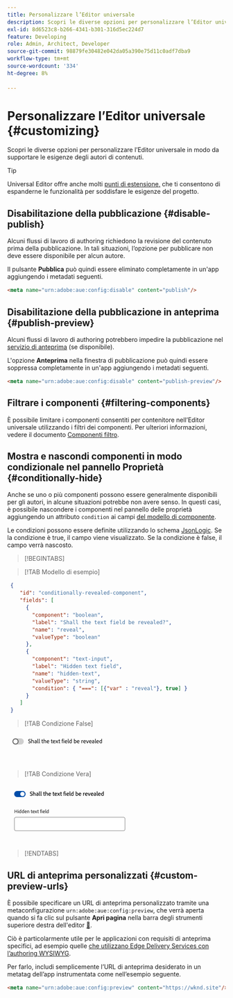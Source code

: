 ```yaml
---
title: Personalizzare l’Editor universale
description: Scopri le diverse opzioni per personalizzare l’Editor universale in modo da supportare le esigenze degli autori di contenuti.
exl-id: 8d6523c8-b266-4341-b301-316d5ec224d7
feature: Developing
role: Admin, Architect, Developer
source-git-commit: 98879fe30482e042da05a390e75d11c0adf7dba9
workflow-type: tm+mt
source-wordcount: '334'
ht-degree: 8%

---
```



# Personalizzare l’Editor universale {#customizing}

Scopri le diverse opzioni per personalizzare l’Editor universale in modo da supportare le esigenze degli autori di contenuti.

>[!TIP]
>
>Universal Editor offre anche molti [punti di estensione,](/help/implementing/universal-editor/extending.md) che ti consentono di espanderne le funzionalità per soddisfare le esigenze del progetto.

## Disabilitazione della pubblicazione {#disable-publish}

Alcuni flussi di lavoro di authoring richiedono la revisione del contenuto prima della pubblicazione. In tali situazioni, l’opzione per pubblicare non deve essere disponibile per alcun autore.

Il pulsante **Pubblica** può quindi essere eliminato completamente in un&#39;app aggiungendo i metadati seguenti.

```html
<meta name="urn:adobe:aue:config:disable" content="publish"/>
```

## Disabilitazione della pubblicazione in anteprima {#publish-preview}

Alcuni flussi di lavoro di authoring potrebbero impedire la pubblicazione nel [servizio di anteprima](/help/sites-cloud/authoring/sites-console/previewing-content.md) (se disponibile).

L&#39;opzione **Anteprima** nella finestra di pubblicazione può quindi essere soppressa completamente in un&#39;app aggiungendo i metadati seguenti.

```html
<meta name="urn:adobe:aue:config:disable" content="publish-preview"/>
```

## Filtrare i componenti {#filtering-components}

È possibile limitare i componenti consentiti per contenitore nell’Editor universale utilizzando i filtri dei componenti. Per ulteriori informazioni, vedere il documento [Componenti filtro](/help/implementing/universal-editor/filtering.md).

## Mostra e nascondi componenti in modo condizionale nel pannello Proprietà {#conditionally-hide}

Anche se uno o più componenti possono essere generalmente disponibili per gli autori, in alcune situazioni potrebbe non avere senso. In questi casi, è possibile nascondere i componenti nel pannello delle proprietà aggiungendo un attributo `condition` ai campi [ del modello di componente](/help/implementing/universal-editor/field-types.md#fields).

Le condizioni possono essere definite utilizzando lo schema [JsonLogic](https://jsonlogic.com/). Se la condizione è true, il campo viene visualizzato. Se la condizione è false, il campo verrà nascosto.

>[!BEGINTABS]

>[!TAB Modello di esempio]

```json
 {
    "id": "conditionally-revealed-component",
    "fields": [
      {
        "component": "boolean",
        "label": "Shall the text field be revealed?",
        "name": "reveal",
        "valueType": "boolean"
      },
      {
        "component": "text-input",
        "label": "Hidden text field",
        "name": "hidden-text",
        "valueType": "string",
        "condition": { "===": [{"var" : "reveal"}, true] }
      }
    ]
 }
```

>[!TAB Condizione False]

![Campo di testo nascosto](assets/hidden.png)

>[!TAB Condizione Vera]

![Campo di testo visualizzato](assets/shown.png)

>[!ENDTABS]

## URL di anteprima personalizzati {#custom-preview-urls}

È possibile specificare un URL di anteprima personalizzato tramite una metaconfigurazione `urn:adobe:aue:config:preview`, che verrà aperta quando si fa clic sul pulsante **Apri pagina** nella barra degli strumenti superiore destra dell&#39;editor [&#128279;](/help/sites-cloud/authoring/universal-editor/navigation.md#universal-editor-toolbar).

Ciò è particolarmente utile per le applicazioni con requisiti di anteprima specifici, ad esempio quelle [che utilizzano Edge Delivery Services con l’authoring WYSIWYG](/help/edge/wysiwyg-authoring/authoring.md).

Per farlo, includi semplicemente l’URL di anteprima desiderato in un metatag dell’app instrumentata come nell’esempio seguente.

```html
<meta name="urn:adobe:aue:config:preview" content="https://wknd.site"/>
```

